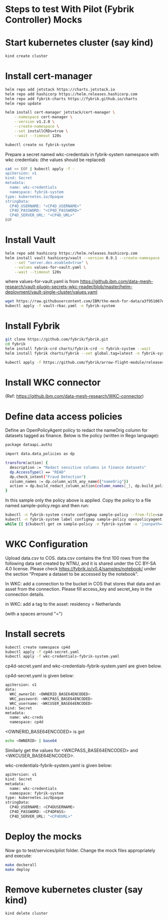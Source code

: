 # Steps to test With Pilot (Fybrik Controller) Mocks

# Start kubernetes cluster (say kind)
```bash
kind create cluster
```

# Install cert-manager
```bash
helm repo add jetstack https://charts.jetstack.io
helm repo add hashicorp https://helm.releases.hashicorp.com
helm repo add fybrik-charts https://fybrik.github.io/charts
helm repo update

helm install cert-manager jetstack/cert-manager \
    --namespace cert-manager \
    --version v1.2.0 \
    --create-namespace \
    --set installCRDs=true \
    --wait --timeout 120s

kubectl create ns fybrik-system
```
Prepare a secret  named  wkc-credentials in fybrik-system namespace with wkc credentials: (the values should be replaced)

```bash
cat << EOF | kubectl apply -f -
apiVersion: v1
kind: Secret
metadata:
  name: wkc-credentials
  namespace: fybrik-system
type: kubernetes.io/Opaque
stringData:
  CP4D_USERNAME: "<CP4D_USERNAME>"
  CP4D_PASSWORD: "<CP4D_PASSWORD>"
  CP4D_SERVER_URL: "<CP4D_URL>"
EOF
```

# Install Vault

```bash
helm repo add hashicorp https://helm.releases.hashicorp.com
helm install vault hashicorp/vault --version 0.9.1 --create-namespace -n fybrik-system \
    --set "server.dev.enabled=true" \
    --values values-for-vault.yaml \
    --wait --timeout 120s
```
where values-for-vault.yaml is from https://github.ibm.com/data-mesh-research/vault-plugin-secrets-wkc-reader/blob/master/helm-deployment/vault-single-cluster/values.yaml

```bash
wget https://raw.githubusercontent.com/IBM/the-mesh-for-data/a3f951087eada4aed4b1cee9390bed5d71c35970/third_party/vault/vault-single-cluster/vault-rbac.yaml
kubectl apply -f vault-rbac.yaml -n fybrik-system
```

# Install Fybrik
```bash
git clone https://github.com/fybrik/fybrik.git
cd fybrik
helm install fybrik-crd charts/fybrik-crd -n fybrik-system --wait
helm install fybrik charts/fybrik --set global.tag=latest -n fybrik-system --wait

kubectl apply -f https://github.com/fybrik/arrow-flight-module/releases/latest/download/module.yaml -n fybrik-system
```

# Install WKC connector
(Ref: https://github.ibm.com/data-mesh-research/WKC-connector)


# Define data access policies

Define an OpenPolicyAgent policy to redact the nameOrig column for datasets tagged as finance. Below is the policy (written in Rego language):

```bash
package dataapi.authz

import data.data_policies as dp

transform[action] {
  description := "Redact sensitive columns in finance datasets"
  dp.AccessType() == "READ"
  dp.check_intent("Fraud Detection")
  column_names := dp.column_with_any_name({"nameOrig"})
  action = dp.build_redact_column_action(column_names[_], dp.build_policy_from_description(description))
}
```

In this sample only the policy above is applied. Copy the policy to a file named sample-policy.rego and then run:

```bash
kubectl -n fybrik-system create configmap sample-policy --from-file=sample-policy.rego
kubectl -n fybrik-system label configmap sample-policy openpolicyagent.org/policy=rego
while [[ $(kubectl get cm sample-policy -n fybrik-system -o 'jsonpath={.metadata.annotations.openpolicyagent\.org/policy-status}') != '{"status":"ok"}' ]]; do echo "waiting for policy to be applied" && sleep 5; done
```

# WKC Configuration

Upload data.csv to COS. data.csv contains the first 100 rows from the following data set created by NTNU, and it is shared under the CC BY-SA 4.0 license. Please check https://fybrik.io/v0.4/samples/notebook/ under the section "Prepare a dataset to be accessed by the notebook".

In WKC: add a connection to the bucket in COS that stores that data and an asset from the connection.
Please fill access_key and secret_key in the connection details.

in WKC: add a tag to the asset:
residency = Netherlands

(with a spaces arround "=")

# Install secrets
```bash
kubectl create namespace cp4d
kubectl apply -f cp4d-secret.yaml
kubectl apply -f wkc-credentials-fybrik-system.yaml
```
cp4d-secret.yaml and wkc-credentials-fybrik-system.yaml are given below.

cp4d-secret.yaml is given below:
```bash
apiVersion: v1
data:
  WKC_ownerId: <OWNERID_BASE64ENCODED>
  WKC_password: <WKCPASS_BASE64ENCODED>
  WKC_username: <WKCUSER_BASE64ENCODED>
kind: Secret
metadata:
  name: wkc-creds
  namespace: cp4d
```
<OWNERID_BASE64ENCODED> is got
```bash
echo <OWNERID> | base64
```
Similarly get the values for <WKCPASS_BASE64ENCODED> and <WKCUSER_BASE64ENCODED>.

wkc-credentials-fybrik-system.yaml is given below:
```bash
apiVersion: v1
kind: Secret
metadata:
  name: wkc-credentials
  namespace: fybrik-system
type: kubernetes.io/Opaque
stringData:
  CP4D_USERNAME: <CP4DUSERNAME>
  CP4D_PASSWORD: <CP4DPASS>
  CP4D_SERVER_URL: "<CP4DURL>"
```

# Deploy the mocks 
Now go to test/services/pilot folder. Change the mock files appropriately and execute:

```bash
make dockerall
make deploy
```


# Remove kubernetes cluster (say kind)
```bash
kind delete cluster
```